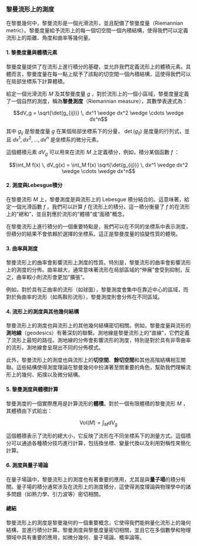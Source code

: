 ### 黎曼流形上的測度

在黎曼幾何中，黎曼流形是一個光滑流形，並且配備了黎曼度量（Riemannian metric）。黎曼度量給予流形上的每一個切空間一個內積結構，使得我們可以定義流形上的距離、角度和曲率等幾何量。

#### 1. 黎曼度量與體積元素

黎曼度量提供了在流形上進行積分的基礎，並允許我們定義流形上的體積元素。具體而言，黎曼度量在每一點上賦予了該點的切空間一個內積結構，這使得我們可以在局部坐標系下計算體積。

給定一個光滑流形  $`M`$  及其黎曼度量  $`g`$ ，對於流形上的一個小區域，黎曼度量定義了一個自然的測度，稱為**黎曼測度**（Riemannian measure），其數學表達式為：


```math
dV_g = \sqrt{\det(g_{ij})} \, dx^1 \wedge dx^2 \wedge \cdots \wedge dx^n
```


其中  $`g_{ij}`$  是黎曼度量  $`g`$  在某個局部坐標系下的分量， $`\det(g_{ij})`$  是度量的行列式，並且  $`dx^1, dx^2, \dots, dx^n`$  是坐標系的微分元素。

這個體積元素  $`dV_g`$  可以用來在流形  $`M`$  上定義積分，例如，積分某個函數  $`f`$ ：


```math
\int_M f(x) \, dV_g(x) = \int_M f(x) \sqrt{\det(g_{ij})} \, dx^1 \wedge dx^2 \wedge \cdots \wedge dx^n
```


#### 2. 測度與Lebesgue積分

在黎曼流形  $`M`$  上，黎曼測度是與流形上的 Lebesgue 積分結合的。這意味著，給定一個光滑函數  $`f`$ ，我們可以計算  $`f`$  在流形上的積分。這一積分衡量了  $`f`$  的在流形上的“總和”，並且對應於流形的“體積”或“面積”概念。

在黎曼流形上進行積分的一個重要特點是，我們可以在不同的坐標系中表示測度，但積分的結果不會依賴於選擇的坐標系。這正是黎曼度量的協變性質的體現。

#### 3. 曲率與測度

黎曼流形上的曲率會影響流形上測度的性質。特別是，黎曼流形的曲率會影響流形上的測度的分佈。曲率越大，通常意味著流形在局部區域的“伸展”會受到抑制，反之，曲率較小則流形會更加“擴張”。

例如，對於具有正曲率的流形（如球面），黎曼測度會集中在靠近中心的區域，而對於負曲率的流形（如馬鞍形流形），黎曼測度則會分佈在不同區域。

#### 4. 流形上的測度與其他幾何結構

黎曼流形上的測度也與流形上的其他幾何結構密切相關。例如，黎曼度量與流形的**測地線**（geodesics）有著深刻的聯繫。測地線是黎曼流形上的“直線”，它們定義了流形上最短的路徑。測地線的分佈會影響流形的測度，特別是對於具有非零曲率的流形，測地線會呈現出不同的分佈模式。

此外，黎曼流形上的測度也與流形上的**切空間**、**餘切空間**和其他高階結構相互關聯。這些結構使得測度理論在黎曼幾何中扮演著至關重要的角色，幫助我們理解流形上的幾何、拓撲以及微分結構。

#### 5. 黎曼測度與體積計算

黎曼測度的一個實際應用是計算流形的**體積**。對於一個有限體積的黎曼流形  $`M`$ ，其體積由下式給出：


```math
\text{Vol}(M) = \int_M dV_g
```


這個體積表示了流形的總大小，它反映了流形在不同坐標系下的測量方式。這個積分可以通過各種積分技巧進行計算，包括換坐標、變量代換以及利用對稱性來簡化計算。

#### 6. 測度與量子場論

在量子場論中，黎曼流形上的測度也有著重要的應用，尤其是與**量子場**的積分有關。量子場的積分通常涉及在流形上的測度積分，這使得測度理論與物理學中的諸多問題（如熱力學、引力波等）密切相關。

#### 總結

黎曼流形上的測度是黎曼幾何的一個重要概念，它使得我們能夠量化流形上的幾何結構，並進行積分計算。黎曼測度與黎曼度量密切相關，並且它在多個數學和物理領域中具有重要的應用，如微分幾何、量子場論、概率論等。